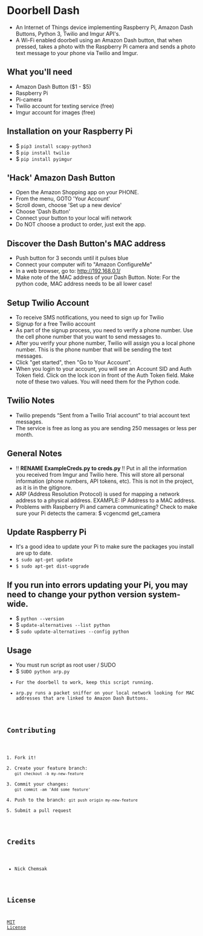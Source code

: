 # Doorbell Dash
- An Internet of Things device implementing Raspberry Pi, Amazon Dash Buttons, Python 3, Twilio and Imgur API's. 
- A Wi-Fi enabled doorbell using an Amazon Dash button, that when pressed, takes a photo with the Raspberry Pi camera and sends a photo text message to your phone via Twilio and Imgur. 

## What you'll need
* Amazon Dash Button ($1 - $5)
* Raspberry Pi
* Pi-camera
* Twilio account for texting service (free)
* Imgur account for images (free)

## Installation on your Raspberry Pi
* $ <code>pip3 install scapy-python3</code>
* $ <code>pip install twilio</code>
* $ <code>pip install pyimgur</code>

## 'Hack' Amazon Dash Button
* Open the Amazon Shopping app on your PHONE.
* From the menu, GOTO 'Your Account'
* Scroll down, choose 'Set up a new device'
* Choose 'Dash Button'
* Connect your button to your local wifi network
* Do NOT choose a product to order, just exit the app.

## Discover the Dash Button's MAC address
- Push button for 3 seconds until it pulses blue
- Connect your computer wifi to "Amazon ConfigureMe"
- In a web browser, go to: http://192.168.0.1/
- Make note of the MAC address of your Dash Button. Note: For the python code, MAC address needs to be all lower case!

## Setup Twilio Account
* To receive SMS notifications, you need to sign up for Twilio
* Signup for a free Twilio account
* As part of the signup process, you need to verify a phone number. Use the cell phone number that you want to send messages to.
* After you verify your phone number, Twilio will assign you a local phone number. This is the phone number that will be sending the text messages.
* Click "get started", then "Go to Your Account".
* When you login to your account, you will see an Account SID and Auth Token field. Click on the lock icon in front of the Auth Token field. Make note of these two values. You will need them for the Python code.

## Twilio Notes
* Twilio prepends “Sent from a Twilio Trial account” to trial account text messages.
* The service is free as long as you are sending 250 messages or less per month.

## General Notes
* !! <strong> RENAME ExampleCreds.py to creds.py </strong> !! Put in all the information you received from Imgur and Twilio here. This will store all personal information (phone numbers, API tokens, etc).  This is not in the project, as it is in the gitignore.
* ARP (Address Resolution Protocol) is used for mapping a network address to a physical address. EXAMPLE:  IP Address to a MAC address.
* Problems with Raspberry Pi and camera communicating? Check to make sure your Pi detects the camera: $ vcgencmd get_camera

## Update Raspberry Pi
* It's a good idea to update your Pi to make sure the packages you install are up to date.
* <code>$ sudo apt-get update</code>
* <code>$ sudo apt-get dist-upgrade</code>

## If you run into errors updating your Pi, you may need to change your python version system-wide.  
* $ <code>python --version</code>
* $ <code>update-alternatives --list python</code>
* $ <code>sudo update-alternatives --config python</code>

## Usage
* You must run script as root user / SUDO
* $ <code>SUDO python arp.py
* For the doorbell to work, keep this script running.  
* arp.py runs a packet sniffer on your local network looking for MAC addresses that are linked to Amazon Dash Buttons.

## Contributing
1. Fork it!
2. Create your feature branch: `git checkout -b my-new-feature`
3. Commit your changes: `git commit -am 'Add some feature'`
4. Push to the branch: `git push origin my-new-feature`
5. Submit a pull request

## Credits
* Nick Chemsak

## License
[MIT License](https://github.com/nchemsak/doorbell_dash_angularJS/blob/master/LICENSE)


